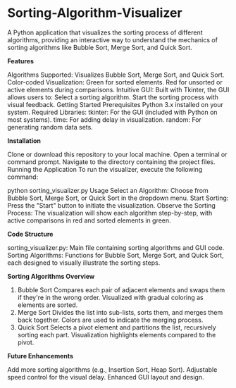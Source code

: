 # Sorting-Algorithm-Visualizer

A Python application that visualizes the sorting process of different algorithms, providing an interactive way to understand the mechanics of sorting algorithms like Bubble Sort, Merge Sort, and Quick Sort.

**Features**

Algorithms Supported: Visualizes Bubble Sort, Merge Sort, and Quick Sort.
Color-coded Visualization:
Green for sorted elements.
Red for unsorted or active elements during comparisons.
Intuitive GUI: Built with Tkinter, the GUI allows users to:
Select a sorting algorithm.
Start the sorting process with visual feedback.
Getting Started
Prerequisites
Python 3.x installed on your system.
Required Libraries:
tkinter: For the GUI (included with Python on most systems).
time: For adding delay in visualization.
random: For generating random data sets.

**Installation**

Clone or download this repository to your local machine.
Open a terminal or command prompt.
Navigate to the directory containing the project files.
Running the Application
To run the visualizer, execute the following command:

python sorting_visualizer.py
Usage
Select an Algorithm: Choose from Bubble Sort, Merge Sort, or Quick Sort in the dropdown menu.
Start Sorting: Press the "Start" button to initiate the visualization.
Observe the Sorting Process: The visualization will show each algorithm step-by-step, with active comparisons in red and sorted elements in green.

**Code Structure**

sorting_visualizer.py: Main file containing sorting algorithms and GUI code.
Sorting Algorithms: Functions for Bubble Sort, Merge Sort, and Quick Sort, each designed to visually illustrate the sorting steps.

**Sorting Algorithms Overview**

1. Bubble Sort
Compares each pair of adjacent elements and swaps them if they're in the wrong order.
Visualized with gradual coloring as elements are sorted.
2. Merge Sort
Divides the list into sub-lists, sorts them, and merges them back together.
Colors are used to indicate the merging process.
3. Quick Sort
Selects a pivot element and partitions the list, recursively sorting each part.
Visualization highlights elements compared to the pivot.

**Future Enhancements**

Add more sorting algorithms (e.g., Insertion Sort, Heap Sort).
Adjustable speed control for the visual delay.
Enhanced GUI layout and design.

